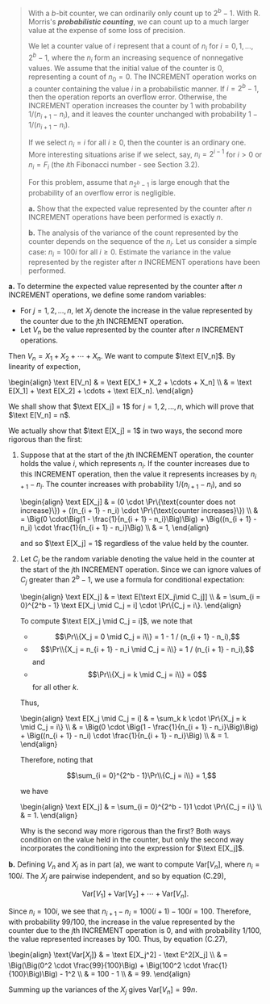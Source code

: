 > With a $b$-bit counter, we can ordinarily only count up to $2^b - 1$. With R. Morris's __*probabilistic counting*__, we can count up to a much larger value at the expense of some loss of precision.
>
> We let a counter value of $i$ represent that a count of $n_i$ for $i = 0, 1, \ldots, 2^b - 1$, where the $n_i$ form an increasing sequence of nonnegative values. We assume that the initial value of the counter is $0$, representing a count of $n_0 = 0$. The $\text{INCREMENT}$ operation works on a counter containing the value $i$ in a probabilistic manner. If $i = 2^b - 1$, then the operation reports an overflow error. Otherwise, the $\text{INCREMENT}$ operation increases the counter by $1$ with probability $1 / (n_{i + 1} - n_i)$, and it leaves the counter unchanged with probability $1 - 1 / (n_{i + 1} - n_i)$.
>
> If we select $n_i = i$ for all $i \ge 0$, then the counter is an ordinary one. More interesting situations arise if we select, say, $n_i = 2^{i - 1}$ for $i > 0$ or $n_i = F_i$ (the $i$th Fibonacci number - see Section 3.2).
>
> For this problem, assume that $n_{2^b - 1}$ is large enough that the probability of an overflow error is negligible.
>
> **a.** Show that the expected value represented by the counter after $n$ $\text{INCREMENT}$ operations have been performed is exactly $n$.
>
> **b.** The analysis of the variance of the count represented by the counter depends on the sequence of the $n_i$. Let us consider a simple case: $n_i = 100i$ for all $i \ge 0$. Estimate the variance in the value represented by the register after $n$ $\text{INCREMENT}$ operations have been performed.

**a.** To determine the expected value represented by the counter after $n$ $\text{INCREMENT}$ operations, we define some random variables:

- For $j = 1, 2, \ldots, n$, let $X_j$ denote the increase in the value represented by the counter due to the $j$th $\text{INCREMENT}$ operation.
- Let $V_n$ be the value represented by the counter after $n$ $\text{INCREMENT}$ operations.

Then $V_n = X_1 + X_2 + \cdots + X_n$. We want to compute $\text E[V_n]$. By linearity of expection,

\begin{align}
\text E[V_n] & = \text E[X_1 + X_2 + \cdots + X_n] \\\\
             & = \text E[X_1] + \text E[X_2] + \cdots + \text E[X_n].
\end{align}

We shall show that $\text E[X_j] = 1$ for $j = 1, 2, \ldots, n$, which will prove that $\text E[V_n] = n$.

We actually show that $\text E[X_j] = 1$ in two ways, the second more rigorous than the first:

1. Suppose that at the start of the $j$th $\text{INCREMENT}$ operation, the counter holds the value $i$, which represents $n_i$. If the counter increases due to this $\text{INCREMENT}$ operation, then the value it represents increases by $n_{i + 1} - n_i$. The counter increases with probability $1 / (n_{i + 1} - n_i)$, and so

    \begin{align}
    \text E[X_j] & = (0 \cdot \Pr\\{\text{counter does not increase}\\}) + ((n_{i + 1} - n_i) \cdot \Pr\\{\text{counter increases}\\}) \\\\
                 & = \Big(0 \cdot\Big(1 - \frac{1}{n_{i + 1} - n_i}\Big)\Big) + \Big((n_{i + 1} - n_i) \cdot \frac{1}{n_{i + 1} - n_i}\Big) \\\\
                 & = 1,
    \end{align}

    and so $\text E[X_j] = 1$ regardless of the value held by the counter.

2. Let $C_j$ be the random variable denoting the value held in the counter at the start of the $j$th $\text{INCREMENT}$ operation. Since we can ignore values of $C_j$ greater than $2^b - 1$, we use a formula for conditional expectation:

    \begin{align}
    \text E[X_j] & = \text E[\text E[X_j\mid C_j]] \\\\
                 & = \sum_{i = 0}^{2^b - 1} \text E[X_j \mid C_j = i] \cdot \Pr\\{C_j = i\\}.
    \end{align}

    To compute $\text E[X_j \mid C_j = i]$, we note that

    - $$\Pr\\{X_j = 0 \mid C_j = i\\} = 1 - 1 / (n_{i + 1} - n_i),$$
    - $$\Pr\\{X_j = n_{i + 1} - n_i \mid C_j = i\\} = 1 / (n_{i + 1} - n_i),$$ and
    - $$\Pr\\{X_j = k \mid C_j = i\\} = 0$$ for all other $k$.

    Thus,

    \begin{align}
    \text E[X_j \mid C_j = i] & = \sum_k k \cdot \Pr\\{X_j = k \mid C_j = i\\} \\\\
                           & = \Big(0 \cdot \Big(1 - \frac{1}{n_{i + 1} - n_i}\Big)\Big) + \Big((n_{i + 1} - n_i) \cdot \frac{1}{n_{i + 1} - n_i}\Big) \\\\
                           & = 1.
    \end{align}

    Therefore, noting that

    $$\sum_{i = 0}^{2^b - 1}\Pr\\{C_j = i\\} = 1,$$

    we have

    \begin{align}
    \text E[X_j] & = \sum_{i = 0}^{2^b - 1}1 \cdot \Pr\\{C_j = i\\} \\\\
                 & = 1.
    \end{align}

    Why is the second way more rigorous than the first? Both ways condition on the value held in the counter, but only the second way incorporates the conditioning into the expression for $\text E[X_j]$.

**b.** Defining $V_n$ and $X_j$ as in part (a), we want to compute $\text{Var}[V_n]$, where $n_i = 100i$. The $X_j$ are pairwise independent, and so by equation $\text{(C.29)}$,

$$\text{Var[$V_1$]} + \text{Var[$V_2$]} + \cdots + \text{Var[$V_n$]}.$$

Since $n_i = 100i$, we see that $n_{i + 1} - n_i = 100(i + 1) - 100i = 100$. Therefore, with probability $99 / 100$, the increase in the value represented by the counter due to the $j$th $\text{INCREMENT}$ operation is $0$, and with probability $1 / 100$, the value represented increases by $100$. Thus, by equation $\text{(C.27)}$,

\begin{align}
\text{Var[$X_j$]} & = \text E[X_j^2] - \text E^2[X_j] \\\\
                  & = \Big(\Big(0^2 \cdot \frac{99}{100}\Big) + \Big(100^2 \cdot \frac{1}{100}\Big)\Big) - 1^2 \\\\
                  & = 100 - 1 \\\\
                  & = 99.
\end{align}

Summing up the variances of the $X_j$ gives $\text{Var}[V_n] = 99n$.
